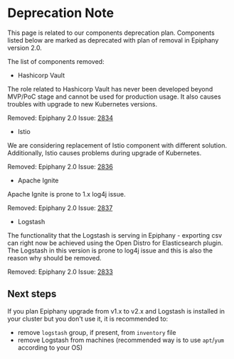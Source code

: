 # Deprecation Note

This page is related to our components deprecation plan. Components listed below are marked as deprecated with plan of removal
in Epiphany version 2.0.

The list of components removed:

- Hashicorp Vault

The role related to Hashicorp Vault has never been developed beyond MVP/PoC stage and cannot be used for production usage. It also causes troubles with upgrade to new Kubernetes versions.

Removed: Epiphany 2.0
Issue: [2834](https://github.com/epiphany-platform/epiphany/issues/2834)

- Istio

We are considering replacement of Istio component with different solution. Additionally, Istio causes problems during upgrade of Kubernetes.

Removed: Epiphany 2.0
Issue: [2836](https://github.com/epiphany-platform/epiphany/issues/2836)

- Apache Ignite

Apache Ignite is prone to 1.x log4j issue.

Removed: Epiphany 2.0
Issue: [2837](https://github.com/epiphany-platform/epiphany/issues/2837)

- Logstash

The functionality that the Logstash is serving in Epiphany - exporting csv can right now be achieved using the Open Distro for Elasticsearch plugin. The Logstash in this version is prone to log4j issue and this is also the reason why should be removed.

Removed: Epiphany 2.0
Issue: [2833](https://github.com/epiphany-platform/epiphany/issues/2833)

## Next steps

If you plan Epiphany upgrade from v1.x to v2.x and Logstash is installed in your cluster but you don't use it, it is recommended to:
- remove `logstash` group, if present, from `inventory` file
- remove Logstash from machines (recommended way is to use `apt`/`yum` according to your OS)
